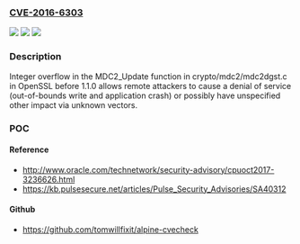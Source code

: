 ### [CVE-2016-6303](https://cve.mitre.org/cgi-bin/cvename.cgi?name=CVE-2016-6303)
![](https://img.shields.io/static/v1?label=Product&message=n%2Fa&color=blue)
![](https://img.shields.io/static/v1?label=Version&message=n%2Fa&color=blue)
![](https://img.shields.io/static/v1?label=Vulnerability&message=n%2Fa&color=brighgreen)

### Description

Integer overflow in the MDC2_Update function in crypto/mdc2/mdc2dgst.c in OpenSSL before 1.1.0 allows remote attackers to cause a denial of service (out-of-bounds write and application crash) or possibly have unspecified other impact via unknown vectors.

### POC

#### Reference
- http://www.oracle.com/technetwork/security-advisory/cpuoct2017-3236626.html
- https://kb.pulsesecure.net/articles/Pulse_Security_Advisories/SA40312

#### Github
- https://github.com/tomwillfixit/alpine-cvecheck

